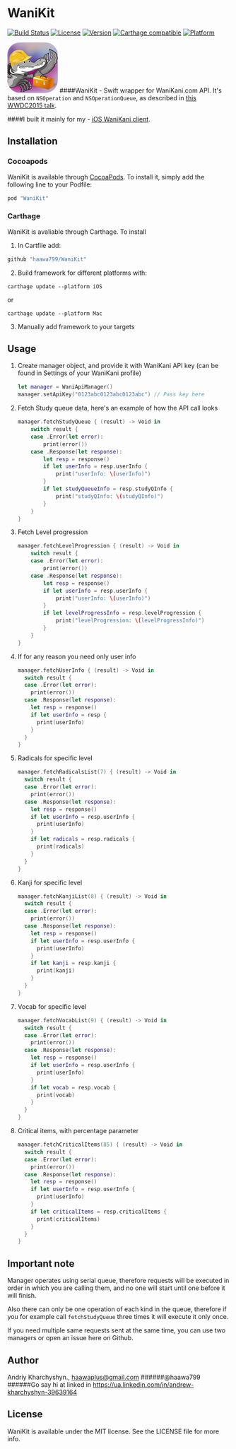 # WaniKit

[![Build Status](https://travis-ci.org/haawa799/WaniKit.svg?branch=master)](https://travis-ci.org/haawa799/WaniKit)
[![License](https://img.shields.io/cocoapods/l/WaniKit.svg?style=flat)](http://cocoapods.org/pods/WaniKit)
[![Version](https://img.shields.io/cocoapods/v/WaniKit.svg?style=flat)](http://cocoapods.org/pods/WaniKit)
[![Carthage compatible](https://img.shields.io/badge/Carthage-✓-5f7cae.svg?style=flat)](https://github.com/Carthage/Carthage)
[![Platform](https://img.shields.io/cocoapods/p/WaniKit.svg?style=flat)](http://cocoapods.org/pods/WaniKit)

![alt text](icon.png)
####WaniKit - Swift wrapper for WaniKani.com API. It's based on `NSOperation` and `NSOperationQueue`, as described in [this WWDC2015 talk](https://developer.apple.com/videos/play/wwdc2015-226/).

####I built it mainly for my - [iOS WaniKani client](https://github.com/haawa799/WaniKani-iOS).

## Installation

### Cocoapods
WaniKit is available through [CocoaPods](http://cocoapods.org). To install
it, simply add the following line to your Podfile:

```ruby
pod "WaniKit"
```

### Carthage
WaniKit is avaliable through Carthage. To install

1. In Cartfile add:
```ruby
github "haawa799/WaniKit"
```

2. Build framework for different platforms with:
```shell
carthage update --platform iOS
```
or
```shell
carthage update --platform Mac
```

3. Manually add framework to your targets

## Usage


1. Create manager object, and provide it with WaniKani API key (can be found in Settings of your WaniKani profile)

	```swift
	let manager = WaniApiManager()
    manager.setApiKey("0123abc0123abc0123abc") // Pass key here
    ```

2. Fetch Study queue data, here's an example of how the API call looks

	```swift
	manager.fetchStudyQueue { (result) -> Void in
		switch result {
		case .Error(let error):
			print(error())
		case .Response(let response):
			let resp = response()
			if let userInfo = resp.userInfo {
				print("userInfo: \(userInfo)")
			}
			if let studyQueueInfo = resp.studyQInfo {
				print("studyQInfo: \(studyQInfo)")
			}
		}
	}
	```

3. Fetch Level progression

	```swift
	manager.fetchLevelProgression { (result) -> Void in
		switch result {
		case .Error(let error):
			print(error())
		case .Response(let response):
			let resp = response()
			if let userInfo = resp.userInfo {
				print("userInfo: \(userInfo)")
			}
			if let levelProgressInfo = resp.levelProgression {
				print("levelProgression: \(levelProgressInfo)")
			}
		}
	}
	```

4. If for any reason you need only user info

	```swift
	manager.fetchUserInfo { (result) -> Void in
      switch result {
      case .Error(let error):
        print(error())
      case .Response(let response):
        let resp = response()
        if let userInfo = resp {
          print(userInfo)
        }
      }
    }
	```

5. Radicals for specific level

	```swift
	manager.fetchRadicalsList(7) { (result) -> Void in
      switch result {
      case .Error(let error):
        print(error())
      case .Response(let response):
        let resp = response()
        if let userInfo = resp.userInfo {
          print(userInfo)
        }
        if let radicals = resp.radicals {
          print(radicals)
        }
      }
    }
	```

6. Kanji for specific level
	```swift
	manager.fetchKanjiList(8) { (result) -> Void in
      switch result {
      case .Error(let error):
        print(error())
      case .Response(let response):
        let resp = response()
        if let userInfo = resp.userInfo {
          print(userInfo)
        }
        if let kanji = resp.kanji {
          print(kanji)
        }
      }
    }
	```
7. Vocab for specific level
	```swift
	manager.fetchVocabList(9) { (result) -> Void in
      switch result {
      case .Error(let error):
        print(error())
      case .Response(let response):
        let resp = response()
        if let userInfo = resp.userInfo {
          print(userInfo)
        }
        if let vocab = resp.vocab {
          print(vocab)
        }
      }
    }
	```
8. Critical items, with percentage parameter
	```swift
	manager.fetchCriticalItems(85) { (result) -> Void in
      switch result {
      case .Error(let error):
        print(error())
      case .Response(let response):
        let resp = response()
        if let userInfo = resp.userInfo {
          print(userInfo)
        }
        if let criticalItems = resp.criticalItems {
          print(criticalItems)
        }
      }
    }
	```

##

## Important note

Manager operates using serial queue, therefore requests will be executed in order in which you are calling them, and no one will start until one before it will finish.

Also there can only be one operation of each kind in the queue, therefore if you for example call `fetchStudyQueue` three times it will execute it only once.

If you need multiple same requests sent at the same time, you can use two managers or open an issue here on Github.


## Author

Andriy Kharchyshyn., haawaplus@gmail.com
######@haawa799
######Go say hi at linked in https://ua.linkedin.com/in/andrew-kharchyshyn-39639164

## License

WaniKit is available under the MIT license. See the LICENSE file for more info.
